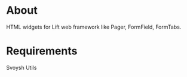 # About
HTML widgets for Lift web framework like Pager, FormField, FormTabs.

# Requirements
Svoysh Utils